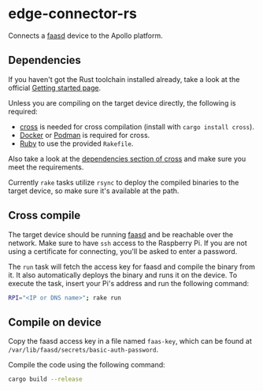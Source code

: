 # edge-connector-rs

Connects a [faasd](https://github.com/openfaas/faasd/) device to the Apollo platform.

## Dependencies

If you haven't got the Rust toolchain installed already, take a look at the official [Getting started page](https://www.rust-lang.org/learn/get-started).

Unless you are compiling on the target device directly, the following is required:

- [cross](https://github.com/rust-embedded/cross) is needed for cross compilation (install with `cargo install cross`).
- [Docker](https://www.docker.com/) or [Podman](https://podman.io/) is required for cross.
- [Ruby](https://www.ruby-lang.org/de/) to use the provided `Rakefile`.

Also take a look at the [dependencies section of cross](https://github.com/rust-embedded/cross#dependencies) and make sure you meet the requirements.

Currently `rake` tasks utilize `rsync` to deploy the compiled binaries to the target device, so make sure it's available at the path.

## Cross compile

The target device should be running [faasd](https://github.com/openfaas/faasd/) and be reachable over the network.
Make sure to have `ssh` access to the Raspberry Pi. If you are not using a certificate for connecting, you'll be asked to enter a password.

The `run` task will fetch the access key for faasd and compile the binary from it. It also automatically deploys the binary and runs it on the device. To execute the task, insert your Pi's address and run the following command:

```bash
RPI="<IP or DNS name>"; rake run
```

## Compile on device

Copy the faasd access key in a file named `faas-key`, which can be found at `/var/lib/faasd/secrets/basic-auth-password`.

Compile the code using the following command:

```bash
cargo build --release
```
